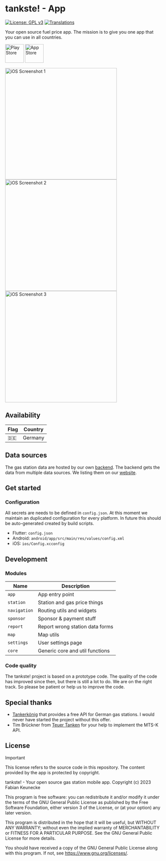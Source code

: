 tankste! - App
==============

[![License: GPL v3](https://img.shields.io/badge/License-GPLv3-blue.svg)](https://www.gnu.org/licenses/gpl-3.0) [![Translations](https://translation.liveyourproject.com/widget/tankste/app/svg-badge.svg)](https://translation.liveyourproject.com/projects/tankste/app/)

Your open source fuel price app. The mission is to give you one app that you can use in all countries.

[<img src="https://tankste.app/assets/playstore.png" height="60" alt="Play Store">](https://play.google.com/store/apps/details?id=app.tankste) 
[<img src="https://tankste.app/assets/appstore.png" height="60" alt="App Store">](https://apps.apple.com/de/app/tankste-deine-tankpreis-app/id1633457177)

<img src="https://tankste.app/assets/images/screenshots/de/ios/screenshot-1.jpeg" height="360" alt="iOS Screenshot 1"> <img src="https://tankste.app/assets/images/screenshots/de/ios/screenshot-2.jpeg" height="360" alt="iOS Screenshot 2"> <img src="https://tankste.app/assets/images/screenshots/de/ios/screenshot-3.jpeg" height="360" alt="iOS Screenshot 3"> 

## Availability ##

| Flag  | Country |
| ----- | ------- |
| 🇩🇪    | Germany |

## Data sources ##

The gas station data are hosted by our own [backend](https://github.com/tankste/backend). The backend 
gets the data from multiple data sources. We listing them on our [website](https://tankste.app/datenquellen).

## Get started ##

### Configuration ###

All secrets are needs to be defined in `config.json`.
At this moment we maintain an duplicated configuration for every platform. In future this should be
auto-generated created by build scripts.

* Flutter: `config.json`
* Android: `android/app/src/main/res/values/config.xml`
* iOS: `ios/Config.xcconfig`

## Development ##

### Modules ###

| Name         | Description                     |
|--------------|---------------------------------|
| `app`        | App entry point                 |
| `station`    | Station and gas price things    |
| `navigation` | Routing utils and widgets       |
| `sponsor`    | Sponsor & payment stuff         |
| `report`     | Report wrong station data forms |
| `map`        | Map utils                       |
| `settings`   | User settings page              |
| `core`       | Generic core and util functions |

### Code quality ###

The tankste! project is based on a prototype code. The quality of the code has improved since then,
but there is still a lot to do. We are on the right track. So please be patient or help us 
to improve the code.

## Special thanks ##

- [Tankerkönig](https://creativecommons.tankerkoenig.de/) that provides a free API for German gas stations. I would never have started the project without this offer.
- Tim Brückner from [Teuer Tanken](https://teuer-tanken.app/) for your help to implement the MTS-K API.

## License ##

> [!IMPORTANT]
> This license refers to the source code in this repository. The content provided by the app is protected by copyright.

tankste! - Your open source gas station mobile app.
Copyright (c) 2023 Fabian Keunecke

This program is free software: you can redistribute it and/or modify
it under the terms of the GNU General Public License as published by
the Free Software Foundation, either version 3 of the License, or
(at your option) any later version.

This program is distributed in the hope that it will be useful,
but WITHOUT ANY WARRANTY; without even the implied warranty of
MERCHANTABILITY or FITNESS FOR A PARTICULAR PURPOSE. See the
GNU General Public License for more details.

You should have received a copy of the GNU General Public License
along with this program. If not, see <https://www.gnu.org/licenses/>.
